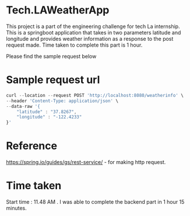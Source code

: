 # Tech.LAWeatherApp
This project is a part of the engineering challenge for tech La internship. This is a springboot application that takes in two parameters latitude and longitude and provides weather information as a response to the post request made. Time taken to complete this part is 1 hour. 

Please find the sample request below

# Sample request url 

```javascript
curl --location --request POST 'http://localhost:8080/weatherinfo' \
--header 'Content-Type: application/json' \
--data-raw '{
	"latitude" : "37.8267",
	"longitude" : "-122.4233"
}'
```

# Reference
https://spring.io/guides/gs/rest-service/ - for making http request.

# Time taken 
Start time : 11.48 AM . I was able to complete the backend part in 1 hour 15 minutes.

